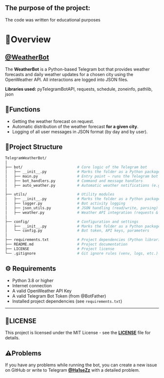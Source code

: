 ## The purpose of the project:
The code was written for educational purposes

# 📄Overview
## [@WeatherBot](https://t.me/WeatherHa1seZz_Bot)

The **WeatherBot** is a Python-based Telegram bot that provides weather forecasts and daily weather updates for a chosen city using the OpenWeather API.
All interactions are logged into JSON files.

**Libraries used:** pyTelegramBotAPI, requests, schedule, zoneinfo, pathlib, json

## 🔧️Functions
- Getting the weather forecast on request.
- Automatic distribution of the weather forecast **for a given city**.
- Logging of all user messages in JSON format (by day and by user).


## 📂Project Structure

```sh
TelegramWeatherBot/
│
├── bot/                         # Core logic of the Telegram bot
│   ├── __init__.py              # Marks the folder as a Python package
│   ├── main.py                  # Entry point — runs the Telegram bot
│   ├── bot_handlers.py          # Command and message handlers
│   ├── auto_weather.py          # Automatic weather notifications (e.g., scheduled)
│
├── utils/                       # Utility modules
│   ├── __init__.py              # Marks the folder as a Python package
│   ├── logger.py                # Bot activity logging
│   ├── json_utils.py            # JSON handling (read/write, parsing)
│   ├── weather.py               # Weather API integration (requests & data processing)
│
├── config/                      # Configuration and settings
│   ├── __init__.py              # Marks the folder as a Python package
│   └── config.py                # Bot token, API keys, parameters
│
├── requirements.txt             # Project dependencies (Python libraries)
├── README.md                    # Project documentation
├── LICENSE                      # Project license
└── .gitignore                   # Git ignore rules (venv, logs, etc.)
```

## ⚙️ Requirements

- Python 3.8 or higher
- Internet connection
- A valid OpenWeather API Key
- A valid Telegram Bot Token (from @BotFather)
- Installed project dependencies (see `requirements.txt`)



* * *

## 📃LICENSE
This project is licensed under the MIT License - see the [**LICENSE**](https://github.com/Ha1seZz/Alberta-Seniors-Housing-Directory-Parser/blob/main/LICENSE) file for details.

## ⚠️Problems
If you have any problems while running the bot, you can create a new issue on GitHub or write to Telegram [**@Ha1seZz**](https://t.me/Ha1seZz) with a detailed problem.